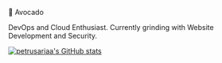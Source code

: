 🥑 Avocado

DevOps and Cloud Enthusiast. Currently grinding with Website Development and Security.

[![petrusariaa's GitHub stats](https://github-readme-stats.vercel.app/api?username=PetrusAriaa&theme=dracula&count_private=true&show_icons=true)](https://github.com/anuraghazra/github-readme-stats)
<!-- [![Top Langs](https://github-readme-stats.vercel.app/api/top-langs/?username=PetrusAriaa&hide=html,css&layout=compact)](https://github.com/anuraghazra/github-readme-stats) -->
<!---
PetrusAriaa/PetrusAriaa is a ✨ special ✨ repository because its `README.md` (this file) appears on your GitHub profile.
You can click the Preview link to take a look at your changes.
--->
